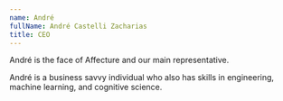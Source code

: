```yaml
---
name: André
fullName: André Castelli Zacharias
title: CEO
---
```


André is the face of Affecture and our main representative.

André is a business savvy individual who also has skills in engineering, machine learning, and cognitive science.